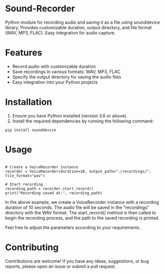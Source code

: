# Sound-Recorder
Python module for recording audio and saving it as a file using sounddevice library. Provides customizable duration, output directory, and file format (WAV, MP3, FLAC). Easy integration for audio capture.

# Features
- Record audio with customizable duration
- Save recordings in various formats: WAV, MP3, FLAC
- Specify the output directory for saving the audio files
- Easy integration into your Python projects

# Installation

1. Ensure you have Python installed (version 3.6 or above).
2. Install the required dependencies by running the following command:

`pip install sounddevice`

# Usage

```from voice_recorder import VoiceRecorder

# Create a VoiceRecorder instance
recorder = VoiceRecorder(duration=10, output_path="./recordings/", file_format="wav")

# Start recording
recording_path = recorder.start_record()
print("Recording saved at:", recording_path)
```

In the above example, we create a VoiceRecorder instance with a recording duration of 10 seconds. The audio file will be saved in the "recordings" directory with the WAV format. The start_record() method is then called to begin the recording process, and the path to the saved recording is printed.

Feel free to adjust the parameters according to your requirements.



# Contributing

Contributions are welcome! If you have any ideas, suggestions, or bug reports, please open an issue or submit a pull request.
